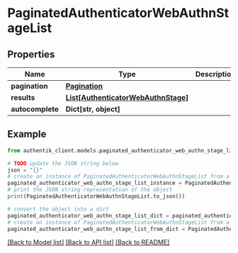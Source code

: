 # PaginatedAuthenticatorWebAuthnStageList


## Properties

Name | Type | Description | Notes
------------ | ------------- | ------------- | -------------
**pagination** | [**Pagination**](Pagination.md) |  | 
**results** | [**List[AuthenticatorWebAuthnStage]**](AuthenticatorWebAuthnStage.md) |  | 
**autocomplete** | **Dict[str, object]** |  | 

## Example

```python
from authentik_client.models.paginated_authenticator_web_authn_stage_list import PaginatedAuthenticatorWebAuthnStageList

# TODO update the JSON string below
json = "{}"
# create an instance of PaginatedAuthenticatorWebAuthnStageList from a JSON string
paginated_authenticator_web_authn_stage_list_instance = PaginatedAuthenticatorWebAuthnStageList.from_json(json)
# print the JSON string representation of the object
print(PaginatedAuthenticatorWebAuthnStageList.to_json())

# convert the object into a dict
paginated_authenticator_web_authn_stage_list_dict = paginated_authenticator_web_authn_stage_list_instance.to_dict()
# create an instance of PaginatedAuthenticatorWebAuthnStageList from a dict
paginated_authenticator_web_authn_stage_list_from_dict = PaginatedAuthenticatorWebAuthnStageList.from_dict(paginated_authenticator_web_authn_stage_list_dict)
```
[[Back to Model list]](../README.md#documentation-for-models) [[Back to API list]](../README.md#documentation-for-api-endpoints) [[Back to README]](../README.md)


